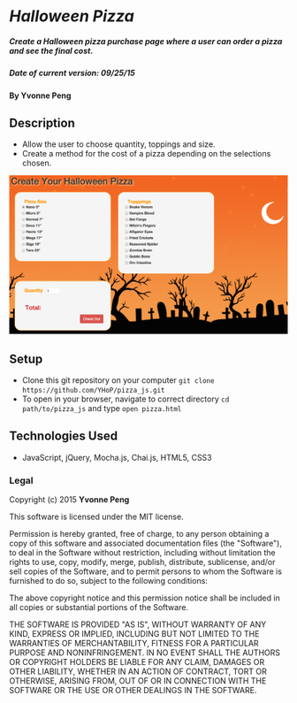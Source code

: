 # _Halloween Pizza_

##### Create a Halloween pizza purchase page where a user can order a pizza and see the final cost.

##### Date of current version: 09/25/15

#### By **Yvonne Peng**

## Description
* Allow the user to choose quantity, toppings and size.<br>
* Create a method for the cost of a pizza depending on the selections chosen.<br>

![alt tag](https://raw.githubusercontent.com/YHoP/pizza_js/master/img/ScreenShot.png)

## Setup

* Clone this git repository on your computer ```git clone https://github.com/YHoP/pizza_js.git ```
* To open in your browser, navigate to correct directory ```cd path/to/pizza_js``` and type ```open pizza.html```


## Technologies Used

* JavaScript, jQuery, Mocha.js, Chai.js, HTML5, CSS3

### Legal

Copyright (c) 2015 **Yvonne Peng**

This software is licensed under the MIT license.

Permission is hereby granted, free of charge, to any person obtaining a copy
of this software and associated documentation files (the "Software"), to deal
in the Software without restriction, including without limitation the rights
to use, copy, modify, merge, publish, distribute, sublicense, and/or sell
copies of the Software, and to permit persons to whom the Software is
furnished to do so, subject to the following conditions:

The above copyright notice and this permission notice shall be included in
all copies or substantial portions of the Software.

THE SOFTWARE IS PROVIDED "AS IS", WITHOUT WARRANTY OF ANY KIND, EXPRESS OR
IMPLIED, INCLUDING BUT NOT LIMITED TO THE WARRANTIES OF MERCHANTABILITY,
FITNESS FOR A PARTICULAR PURPOSE AND NONINFRINGEMENT. IN NO EVENT SHALL THE
AUTHORS OR COPYRIGHT HOLDERS BE LIABLE FOR ANY CLAIM, DAMAGES OR OTHER
LIABILITY, WHETHER IN AN ACTION OF CONTRACT, TORT OR OTHERWISE, ARISING FROM,
OUT OF OR IN CONNECTION WITH THE SOFTWARE OR THE USE OR OTHER DEALINGS IN
THE SOFTWARE.
